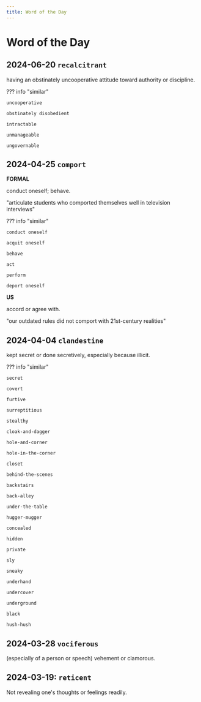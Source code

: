 ```yaml
---
title: Word of the Day
---
```


# Word of the Day

## 2024-06-20 `recalcitrant`

having an obstinately uncooperative attitude toward authority or discipline.

??? info "similar"

    uncooperative
    
    obstinately disobedient
    
    intractable
    
    unmanageable
    
    ungovernable

## 2024-04-25 `comport`

**FORMAL**

conduct oneself; behave.

"articulate students who comported themselves well in television interviews"

??? info "similar"

    conduct oneself
    
    acquit oneself
    
    behave
    
    act
    
    perform
    
    deport oneself
    

**US**

accord or agree with.

"our outdated rules did not comport with 21st-century realities"

## 2024-04-04 `clandestine`

kept secret or done secretively, especially because illicit.

??? info "similar"

    secret
    
    covert
    
    furtive
    
    surreptitious
    
    stealthy
    
    cloak-and-dagger
    
    hole-and-corner
    
    hole-in-the-corner
    
    closet
    
    behind-the-scenes
    
    backstairs
    
    back-alley
    
    under-the-table
    
    hugger-mugger
    
    concealed
    
    hidden
    
    private
    
    sly
    
    sneaky
    
    underhand
    
    undercover
    
    underground
    
    black
    
    hush-hush
    

## 2024-03-28 `vociferous`

(especially of a person or speech) vehement or clamorous.

## 2024-03-19: `reticent`

Not revealing one's thoughts or feelings readily.

